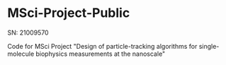 # MSci-Project-Public

SN: 21009570

Code for MSci Project "Design of particle-tracking algorithms for single-molecule biophysics measurements at the nanoscale"

